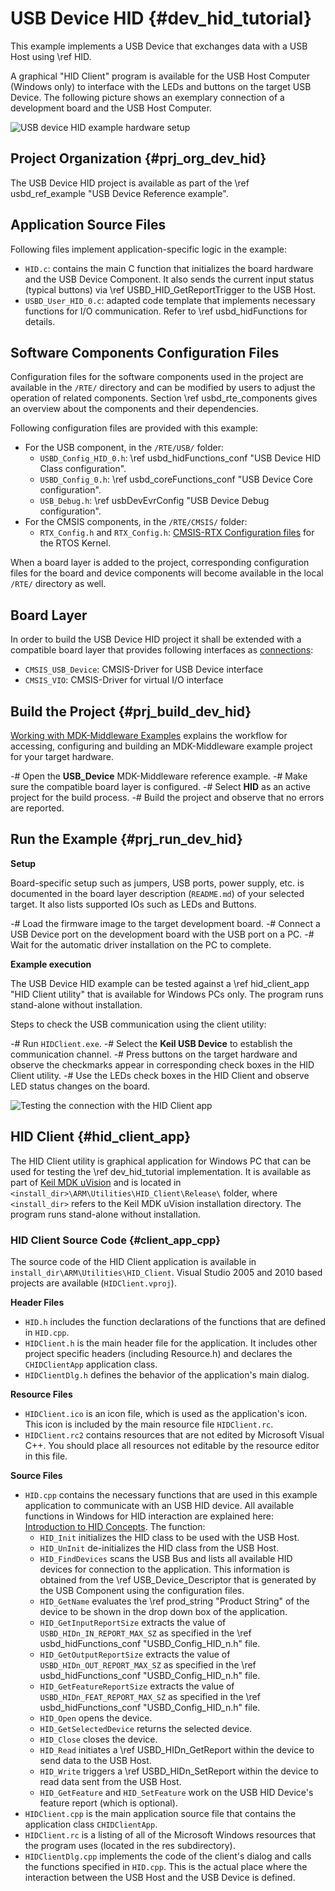 # USB Device HID {#dev_hid_tutorial}

This example implements a USB Device that exchanges data with a USB Host using \ref HID.

A graphical "HID Client" program is available for the USB Host Computer (Windows only) to interface with the LEDs and buttons on the target USB Device. The following picture shows an exemplary connection of a development board and the USB Host Computer.

![USB device HID example hardware setup](hid_example_setup.png)

## Project Organization {#prj_org_dev_hid}

The USB Device HID project is available as part of the \ref usbd_ref_example "USB Device Reference example".

<h2>Application Source Files</h2>

Following files implement application-specific logic in the example:

 - `HID.c`: contains the main C function that initializes the board hardware and the USB Device Component. It also sends the current input status (typical buttons) via \ref USBD_HID_GetReportTrigger to the USB Host.
 - `USBD_User_HID_0.c`: adapted code template that implements necessary functions for I/O communication. Refer to \ref usbd_hidFunctions for details.

<h2>Software Components Configuration Files</h2>

Configuration files for the software components used in the project are available in the `/RTE/` directory and can be modified by users to adjust the operation of related components. Section \ref usbd_rte_components gives an overview about the components and their dependencies.

Following configuration files are provided with this example:

 - For the USB component, in the `/RTE/USB/` folder:
   - `USBD_Config_HID_0.h`: \ref usbd_hidFunctions_conf "USB Device HID Class configuration".
   - `USBD_Config_0.h`: \ref usbd_coreFunctions_conf "USB Device Core configuration".
   - `USB_Debug.h`: \ref usbDevEvrConfig "USB Device Debug configuration".
 - For the CMSIS components, in the `/RTE/CMSIS/` folder:
   - `RTX_Config.h` and `RTX_Config.h`: [CMSIS-RTX Configuration files](https://arm-software.github.io/CMSIS-RTX/latest/config_rtx5.html) for the RTOS Kernel.

When a board layer is added to the project, corresponding configuration files for the board and device components will become available in the local `/RTE/` directory as well.

<h2>Board Layer</h2>

In order to build the USB Device HID project it shall be extended with a compatible board layer that provides following interfaces as [connections](https://github.com/Open-CMSIS-Pack/cmsis-toolbox/blob/main/docs/ReferenceApplications.md#connections):
 - `CMSIS_USB_Device`: CMSIS-Driver for USB Device interface
 - `CMSIS_VIO`: CMSIS-Driver for virtual I/O interface

## Build the Project {#prj_build_dev_hid}

[Working with MDK-Middleware Examples](../General/working_with_examples.html) explains the workflow for accessing, configuring and building an MDK-Middleware example project for your target hardware.

 -# Open the **USB_Device** MDK-Middleware reference example.
 -# Make sure the compatible board layer is configured.
 -# Select **HID** as an active project for the build process.
 -# Build the project and observe that no errors are reported.

## Run the Example {#prj_run_dev_hid}

**Setup**

Board-specific setup such as jumpers, USB ports, power supply, etc. is documented in the board layer description (`README.md`) of your selected target. It also lists supported IOs such as LEDs and Buttons.

 -# Load the firmware image to the target development board.
 -# Connect a USB Device port on the development board with the USB port on a PC.
 -# Wait for the automatic driver installation on the PC to complete.

**Example execution**

The USB Device HID example can be tested against a \ref hid_client_app "HID Client utility" that is available for Windows PCs only. The program runs stand-alone without installation.

Steps to check the USB communication using the client utility:

 -# Run `HIDClient.exe`.
 -# Select the **Keil USB Device** to establish the communication channel.
 -# Press buttons on the target hardware and observe the checkmarks appear in corresponding check boxes in the HID Client utility.
 -# Use the LEDs check boxes in the HID Client and observe LED status changes on the board.

![Testing the connection with the HID Client app](hid_client_test.png)

## HID Client {#hid_client_app}

The HID Client utility is graphical application for Windows PC that can be used for testing the \ref dev_hid_tutorial implementation. It is available as part of [Keil MDK uVision](https://developer.arm.com/documentation/101407/latest/About-uVision/Installation) and is located in `<install_dir>\ARM\Utilities\HID_Client\Release\` folder, where `<install_dir>` refers to the Keil MDK uVision installation directory. The program runs stand-alone without installation.

### HID Client Source Code {#client_app_cpp}

The source code of the HID Client application is available in `install_dir\ARM\Utilities\HID_Client`. Visual Studio 2005 and 2010
based projects are available (`HIDClient.vproj`).

**Header Files**

- `HID.h` includes the function declarations of the functions that are defined in `HID.cpp`.
- `HIDClient.h` is the main header file for the application. It includes other project specific headers (including Resource.h)
  and declares the `CHIDClientApp` application class.
- `HIDClientDlg.h` defines the behavior of the application's main dialog.

**Resource Files**

- `HIDClient.ico` is an icon file, which is used as the application's icon. This icon is included by the main resource file
  `HIDClient.rc`.
- `HIDClient.rc2` contains resources that are not edited by Microsoft Visual C++. You should place all resources not editable
  by the resource editor in this file.

**Source Files**

- `HID.cpp` contains the necessary functions that are used in this example application to communicate with an USB HID device.
  All available functions in Windows for HID interaction are explained here:
  <a href="https://learn.microsoft.com/en-us/windows-hardware/drivers/hid/introduction-to-hid-concepts" target=_blank>Introduction to HID Concepts</a>.
  The function:
  - `HID_Init` initializes the HID class to be used with the USB Host.
  - `HID_UnInit` de-initializes the HID class from the USB Host.
  - `HID_FindDevices` scans the USB Bus and lists all available HID devices for connection to the application. This
    information is obtained from the \ref USB_Device_Descriptor that is generated by the USB Component using the configuration files.
  - `HID_GetName` evaluates the \ref prod_string "Product String" of the device to be shown in the drop down box
    of the application.
  - `HID_GetInputReportSize` extracts the value of `USBD_HIDn_IN_REPORT_MAX_SZ` as specified in the
    \ref usbd_hidFunctions_conf "USBD_Config_HID_n.h" file.
  - `HID_GetOutputReportSize` extracts the value of `USBD_HIDn_OUT_REPORT_MAX_SZ` as specified in the
    \ref usbd_hidFunctions_conf "USBD_Config_HID_n.h" file.
  - `HID_GetFeatureReportSize` extracts the value of `USBD_HIDn_FEAT_REPORT_MAX_SZ` as specified in the
    \ref usbd_hidFunctions_conf "USBD_Config_HID_n.h" file.
  - `HID_Open` opens the device.
  - `HID_GetSelectedDevice` returns the selected device.
  - `HID_Close` closes the device.
  - `HID_Read` initiates a \ref USBD_HIDn_GetReport within the device to send data to the USB Host.
  - `HID_Write` triggers a \ref USBD_HIDn_SetReport within the device to read data sent from the USB Host.
  - `HID_GetFeature` and `HID_SetFeature` work on the USB HID Device's feature report (which is optional).
- `HIDClient.cpp` is the main application source file that contains the application class `CHIDClientApp`.
- `HIDClient.rc` is a listing of all of the Microsoft Windows resources that the program uses (located in the res subdirectory).
- `HIDClientDlg.cpp` implements the code of the client's dialog and calls the functions specified in `HID.cpp`. This is
  the actual place where the interaction between the USB Host and the USB Device is defined.
